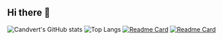 ## Hi there 👋
![Candvert's GitHub stats](https://github-readme-stats.vercel.app/api?username=candvert&show_icons=true&theme=tokyonight)
![Top Langs](https://github-readme-stats.vercel.app/api/top-langs/?username=candvert)
[![Readme Card](https://github-readme-stats.vercel.app/api/pin/?username=candvert&repo=candvert.github.io)](https://github.com/candvert/candvert.github.io)
[![Readme Card](https://github-readme-stats.vercel.app/api/pin/?username=candvert&repo=candvert)](https://github.com/candvert/candvert)
